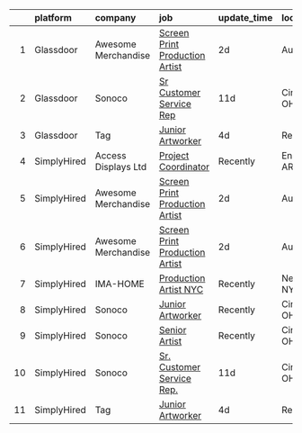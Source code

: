 

|    | platform    | company             | job                                                                                                                                                                                                                                                                                                                                                                                                                                                                                                                                                                                                                                                                                                                                                                                                                                                                     | update_time   | location       |
|---:|:------------|:--------------------|:------------------------------------------------------------------------------------------------------------------------------------------------------------------------------------------------------------------------------------------------------------------------------------------------------------------------------------------------------------------------------------------------------------------------------------------------------------------------------------------------------------------------------------------------------------------------------------------------------------------------------------------------------------------------------------------------------------------------------------------------------------------------------------------------------------------------------------------------------------------------|:--------------|:---------------|
|  1 | Glassdoor   | Awesome Merchandise | [Screen Print Production Artist](https://www.glassdoor.com/partner/jobListing.htm?pos=101&ao=1110586&s=58&guid=0000018137cee5f1ab51430acae23fdc&src=GD_JOB_AD&t=SR&vt=w&ea=1&cs=1_80908558&cb=1654498715249&jobListingId=1007916776811&cpc=451933188B21919D&jrtk=3-0-1g4rstpglq69c801-1g4rstph4kugs800-870e9f67631d9943--6NYlbfkN0BH-_yrFTbfYBxSaOM9OibQM4xMKHDRHC5xfpCyJZKIyd2YlowAuhmXIgGCN9L_9PZnIhIh6htm6QI0oyAHB5gn7gg0ZAgHKunEWYWDGSft6NohxIKNaYLzzYYka5Ukeg5WCLJkdGlXsp7H72damtrK_pSxqLVxrpzjKH5dDhUktoqquvQAwQNVBZZ15TEx-hdoFReCa15Uhb5w0KQaXLMNFYFJNzySlkt_D1_QmGMjCAETTb6o-IOiSlWlucdAkujICr_15wVL7HzkdRt03RysWFmZyZn4GCt7Ryz-zCVrGquUZQ44qX0cMsWyzkYY7INQgNbb-GfP74L19j0IGlb49m_z2SH8rlQU1uNILCsSt1S7PZ7TV5z1fWbtOgtn4BwyVGgDq8S6fZy4ic99G85QX4ZRdYAzSfnybLg19VHRvsOnZNJZw4M8_toYlRt3l00aeAjgH94UimwvQQJYOU343QDFzEyLLF7jiz6vLuTz03rbdZ2OA7XLXOGY6UothSM%3D) | 2d            | Austin, TX     |
|  2 | Glassdoor   | Sonoco              | [Sr  Customer Service Rep ](https://www.glassdoor.com/partner/jobListing.htm?pos=103&ao=1136043&s=58&guid=0000018137cee5f1ab51430acae23fdc&src=GD_JOB_AD&t=SR&vt=w&cs=1_cd8b7b8b&cb=1654498715249&jobListingId=1007892800843&jrtk=3-0-1g4rstpglq69c801-1g4rstph4kugs800-25187ce7d7f4a492-)                                                                                                                                                                                                                                                                                                                                                                                                                                                                                                                                                                              | 11d           | Cincinnati, OH |
|  3 | Glassdoor   | Tag                 | [Junior Artworker](https://www.glassdoor.com/partner/jobListing.htm?pos=102&ao=1136043&s=58&guid=0000018137cee5f1ab51430acae23fdc&src=GD_JOB_AD&t=SR&vt=w&cs=1_f81085c7&cb=1654498715249&jobListingId=1007909874498&jrtk=3-0-1g4rstpglq69c801-1g4rstph4kugs800-cc1431d9cf9a1069-)                                                                                                                                                                                                                                                                                                                                                                                                                                                                                                                                                                                       | 4d            | Remote         |
|  4 | SimplyHired | Access Displays Ltd | [Project Coordinator](https://www.simplyhired.com/job/-c3x_3QdCusQU1bLMOgJ0fsCRPNdzDRG-LxWOMHYD1xOyb_dmOLMJg?q=artworker)                                                                                                                                                                                                                                                                                                                                                                                                                                                                                                                                                                                                                                                                                                                                               | Recently      | England, AR    |
|  5 | SimplyHired | Awesome Merchandise | [Screen Print Production Artist](https://www.simplyhired.com/job/YCLRt-uBS3oIkpMihmaMJeDENV-_sLOJkEQyrkmgASx2E7nKsKQomA?q=artworker)                                                                                                                                                                                                                                                                                                                                                                                                                                                                                                                                                                                                                                                                                                                                    | 2d            | Austin, TX     |
|  6 | SimplyHired | Awesome Merchandise | [Screen Print Production Artist](https://www.simplyhired.com/job/YCLRt-uBS3oIkpMihmaMJeDENV-_sLOJkEQyrkmgASx2E7nKsKQomA?q=artworker)                                                                                                                                                                                                                                                                                                                                                                                                                                                                                                                                                                                                                                                                                                                                    | 2d            | Austin, TX     |
|  7 | SimplyHired | IMA-HOME            | [Production Artist NYC](https://www.simplyhired.com/job/WAk3UyIRIcaqwbDbXur06TsDmW7y7WmT2KCRpKrBPBRW_ve-Q8yocA?q=artworker)                                                                                                                                                                                                                                                                                                                                                                                                                                                                                                                                                                                                                                                                                                                                             | Recently      | New York, NY   |
|  8 | SimplyHired | Sonoco              | [Junior Artworker](https://www.simplyhired.com/job/bJFkITfBQh7d5E85DISdms_VPKCZBa8KkngVE0lUa-qKKaXWvdNngQ?q=artworker)                                                                                                                                                                                                                                                                                                                                                                                                                                                                                                                                                                                                                                                                                                                                                  | Recently      | Cincinnati, OH |
|  9 | SimplyHired | Sonoco              | [Senior Artist](https://www.simplyhired.com/job/gyQf-wXViE5DTjh6jQYwtf4n8pryWEZj3FCgwRPHI5i7PJlc-DU_Og?q=artworker)                                                                                                                                                                                                                                                                                                                                                                                                                                                                                                                                                                                                                                                                                                                                                     | Recently      | Cincinnati, OH |
| 10 | SimplyHired | Sonoco              | [Sr. Customer Service Rep.](https://www.simplyhired.com/job/ouY-ZrgvSO0XqkNNulmx-VLoWOAnzeena1HU4n3l7HnDOmhM8hwZLA?q=artworker)                                                                                                                                                                                                                                                                                                                                                                                                                                                                                                                                                                                                                                                                                                                                         | 11d           | Cincinnati, OH |
| 11 | SimplyHired | Tag                 | [Junior Artworker](https://www.simplyhired.com/job/hlo-U83LVO0wc3WpfZ6i19hswf8VgkIu-UIbYVpoDKJeJejVZ7npVA?q=artworker)                                                                                                                                                                                                                                                                                                                                                                                                                                                                                                                                                                                                                                                                                                                                                  | 4d            | Remote         |